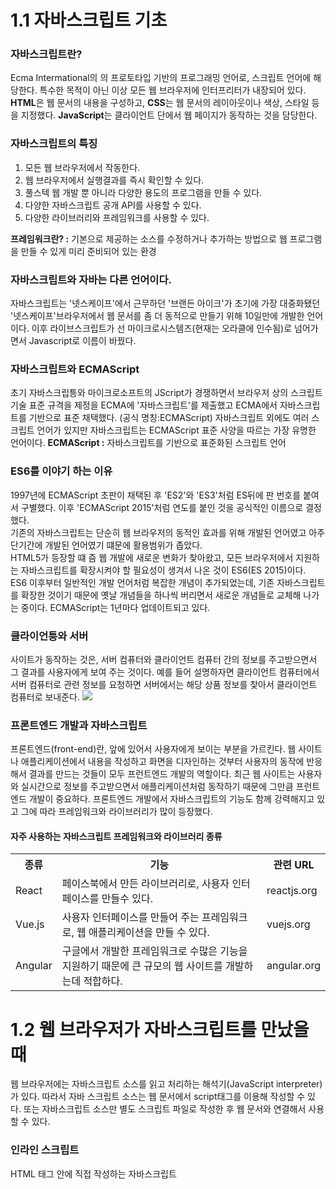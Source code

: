 # 1.1 자바스크립트 기초

### 자바스크립트란?
Ecma Intermational의 의 프로토타입 기반의 프로그래밍 언어로, 스크립트 언어에 해당한다. 특수한 목적이 아닌 이상 모든 웹 브라우저에 인터프리터가 내장되어 있다. **HTML**은 웹 문서의 내용을 구성하고, **CSS**는 웹 문서의 레이아웃이나 색상, 스타일 등을 지정했다. **JavaScript**는 클라이언트 단에서 웹 페이지가 동작하는 것을 담당한다. 

### 자바스크립트의 특징
1. 모든 웹 브라우저에서 작동한다.
2. 웹 브라우저에서 실행결과를 즉시 확인할 수 있다.
3. 풀스텍 웹 개발 뿐 아니라 다양한 용도의 프로그램을 만들 수 있다.
4. 다양한 자바스크립트 공개 API를 사용할 수 있다.
5. 다양한 라이브러리와 프레임워크를 사용할 수 있다. <br>

**프레임워크란? :** 기본으로 제공하는 소스를 수정하거나 추가하는 방법으로 웹 프로그램을 만들 수 있게 미리 준비되어 있는 환경

### 자바스크립트와 자바는 다른 언어이다.
자바스크립트는 '넷스케이프'에서 근무하던 '브랜든 아이크'가 초기에 가장 대중화됐던 '넷스케이프'브라우저에서 웹 문서를 좀 더 동적으로 만들기 위해 10일만에 개발한 언어이다. 이후 라이브스크립트가 선 마이크로시스템즈(현재는 오라클에 인수됨)로 넘어가면서 Javascript로 이름이 바꿨다. 


### 자바스크립트와 ECMAScript
초기 자바스크립틍와 마이크로소프트의 JScript가 경쟁하면서 브라우저 상의 스크립트 기술 표준 규격을 제정을 ECMA에 '자바스크립트'를 제출했고 ECMA에서 자바스크립트를 기반으로 표준 채택했다. (공식 명칭:ECMAScript) 자바스크립트 외에도 여러 스크립트 언어가 있지만 자바스크립트는 ECMAScript 표준 사양을 따르는 가장 유명한 언어이다.
**ECMAScript :** 자바스크립트를 기반으로 표준화된 스크립트 언어

### ES6를 이야기 하는 이유
1997년에 ECMAScript 초판이 채택된 후 'ES2'와 'ES3'처럼 ES뒤에 판 번호를 붙여서 구별했다. 이후 'ECMAScript 2015'처럼 연도를 붙인 것을 공식적인 이름으로 결정했다.<br> 기존의 자바스크립트는 단순히 웹 브라우저의 동적인 효과를 위해 개발된 언어였고 아주 단기간에 개발된 언어였기 떄문에 활용범위가 좁았다. <br> HTML5가 등장할 떄 즘 웹 개발에 새로운 변화가 찾아왔고, 모든 브라우저에서 지원하는 자바스크립트를 확장시켜야 할 필요성이 생겨서 나온 것이 ES6(ES 2015)이다. <br> ES6 이후부터 일반적인 개발 언어처럼 복잡한 개념이 추가되었는데, 기존 자바스크립트를 확장한 것이기 때문에 옛날 개념들을 하나씩 버리면서 새로운 개념들로 교체해 나가는 중이다. ECMAScript는 1년마다 업데이트되고 있다.

### 클라이언틍와 서버
사이트가 동작하는 것은, 서버 컴퓨터와 클라이언트 컴퓨터 간의 정보를 주고받으면서 그 결과를 사용자에게 보여 주는 것이다. 예를 들어 설명하자면 클라이언트 컴퓨터에서 서버 컴퓨터로 관련 정보를 요청하면 서버에서는 해당 상품 정보를 찾아서 클라이언트 컴퓨터로 보내준다. 
<img src="./image/jsimg1.png">

### 프론트엔드 개발과 자바스크립트
프론트엔드(front-end)란, 앞에 있어서 사용자에게 보이는 부분을 가르킨다. 웹 사이트나 애플리케이션에서 내용을 작성하고 화면을 디자인하는 것부터 사용자의 동작에 반응해서 결과를 만드는 것들이 모두 프런트엔드 개발의 역할이다. 최근 웹 사이트는 사용자와 실시간으로 정보를 주고받으면서 애플리케이션처럼 동작하기 때문에 그만큼 프런트엔드 개발이 중요하다.
프론트엔드 개발에서 자바스크립트의 기능도 함께 강력해지고 있고 그에 따라 프레임워크와 라이브러리가 많이 등장했다. 
#### 자주 사용하는 자바스크립트 프레임워크와 라이브러리 종류
<table>
  <tr>
    <th>종류</th>
    <th>기능</th>
    <th>관련 URL</th>
  </tr>
  <tr>
    <td>React</td>
    <td>페이스북에서 만든 라이브러리로, 사용자 인터페이스를 만들수 있다.</td>
    <td>reactjs.org</td>
  </tr>
  <tr>
    <td>Vue.js</td>
    <td>사용자 인터페이스를 만들어 주는 프레임워크로, 웹 애플리케이션을 만들 수 있다.</td>
    <td>vuejs.org</td>
  </tr>
  <tr>
    <td>Angular</td>
    <td>구글에서 개발한 프레임워크로 수많은 기능을 지원하기 때문에 큰 규모의 웹 사이트를 개발하는데 적합하다.</td>
    <td>angular.org</td>
  </tr>
</table>

# 1.2 웹 브라우저가  자바스크립트를 만났을 때 
웹 브라우저에는 자바스크립트 소스를 읽고 처리하는 해석기(JavaScript interpreter)가 있다. 따라서 자바 스크립트 소스는 웹 문서에서 script태그를 이용해 작성할 수 있다. 또는 자바스크립트 소스만 별도 스크립트 파일로 작성한 후 웹 문서와 연결해서 사용할 수 있다. 

### 인라인 스크립트 
HTML 태그 안에 직접 작성하는 자바스크립트












